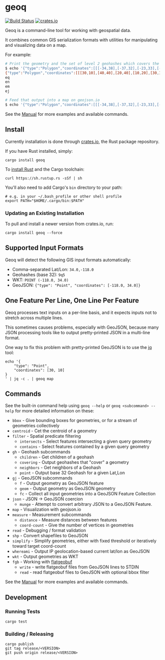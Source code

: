 # geoq

[![Build Status](https://travis-ci.org/worace/geoq.svg?branch=master)](https://travis-ci.org/worace/geoq)
[![crates.io](https://img.shields.io/badge/crates.io-v0.0.5-orange.svg)](https://crates.io/crates/geoq)

Geoq is a command-line tool for working with geospatial data.

It combines common GIS serialization formats with utilities for manipulating and visualizing data on a map.

For example:

```sh
# Print the geometry and the set of level 2 geohashes which covers the given geometry
$ echo '{"type":"Polygon","coordinates":[[[-34,38],[-37,32],[-23,33],[-34,38]]]}' | geoq gh covering 2 -o
{"type":"Polygon","coordinates":[[[30,10],[40,40],[20,40],[10,20],[30,10]]]}
eq
en
em
ej

# Feed that output into a map on geojson.io
$ echo '{"type":"Polygon","coordinates":[[[-34,38],[-37,32],[-23,33],[-34,38]]]}' | geoq gh covering 2 -o | geoq map
```

See the [Manual](https://github.com/worace/geoq/blob/master/manual.md) for more examples and available commands.

## Install

Currently installation is done through [crates.io](http://crates.io/), the Rust package repository.

If you have Rust installed, simply:

```
cargo install geoq
```

To [install Rust](https://www.rust-lang.org/en-US/install.html) and the Cargo toolchain:

```
curl https://sh.rustup.rs -sSf | sh
```

You'll also need to add Cargo's `bin` directory to your path:

```
# e.g. in your ~/.bash_profile or other shell profile
export PATH="$HOME/.cargo/bin:$PATH"
```

### Updating an Existing Installation

To pull and install a newer version from crates.io, run:

```
cargo install geoq --force
```

## Supported Input Formats

Geoq will detect the following GIS input formats automatically:

* Comma-separated Lat/Lon: `34.0,-118.0`
* Geohashes (base 32): `9q5`
* WKT: `POINT (-118.0, 34.0)`
* GeoJSON: `{"type": "Point", "coordinates": [-118.0, 34.0]}`

## One Feature Per Line, One Line Per Feature

Geoq processes text inputs on a per-line basis, and it expects inputs not to stretch across multiple lines.

This sometimes causes problems, especially with GeoJSON, because many JSON processing tools like to output pretty-printed JSON in a multi-line format.

One way to fix this problem with pretty-printed GeoJSON is to use the [jq](https://stedolan.github.io/jq/) tool:

```
echo '{
    "type": "Point",
    "coordinates": [30, 10]
}
' | jq -c . | geoq map
```

## Commands

See the built-in command help using `geoq --help` or `geoq <subcommand> --help` for more detailed information on these:

* `bbox` - Give bounding boxes for geometries, or for a stream of geometries collectively
* `centroid` - Cet the centroid of a geometry
* `filter` - Spatial predicate filtering
  * `intersects` - Select features intersecting a given query geometry
  * `contains` - Select features contained by a given query geometry
* `gh` - Geohash subcommands
  * `children` - Get children of a geohash
  * `covering` - Output geohashes that "cover" a geometry
  * `neighbors` - Get neighbors of a Geohash
  * `point` - Output base 32 Geohash for a given Lat,Lon
* `gj` - GeoJSON subcommands
  * `f` - Output geometry as GeoJSON feature
  * `geom` - Output geometry as GeoJSON geometry
  * `fc` - Collect all input geometries into a GeoJSON Feature Collection
* `json` - JSON -> GeoJSON coercion
  * `munge` - Attempt to convert arbitrary JSON to a GeoJSON Feature.
* `map` - Visualization with geojson.io
* `measure` - Measurement subcommands
  * `distance` - Measure distances between features
  * `coord-count` - Give the number of vertices in geometries
* `read` - Debugging / format validation
* `shp` - Convert shapefiles to GeoJSON
* `simplify` - Simplify geometries, either with fixed threshold or iteratively toward target coord-count
* `whereami` - Output IP geolocation-based current lat/lon as GeoJSON
* `wkt` - Output geometries as WKT
* `fgb` - Working with [flatgeobuf](http://flatgeobuf.org)
  * `write` - write flatgeobuf files from GeoJSON lines to STDIN
  * `read` - read flatgeobuf files to GeoJSON with optional bbox filter

See the [Manual](https://github.com/worace/geoq/blob/master/manual.md) for more examples and available commands.

## Development

### Running Tests

```
cargo test
```

### Building / Releasing

```
cargo publish
git tag release/<VERSION>
git push origin release/<VERSION>
```
